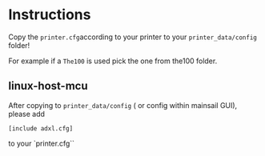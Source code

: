 # Instructions

Copy the `printer.cfg`according to your printer to your `printer_data/config` folder!

For example if a `The100` is used pick the one from the100 folder.

## linux-host-mcu

After copying to `printer_data/config` ( or config within mainsail GUI),
please add

```
[include adxl.cfg]
```

to your `printer.cfg``
